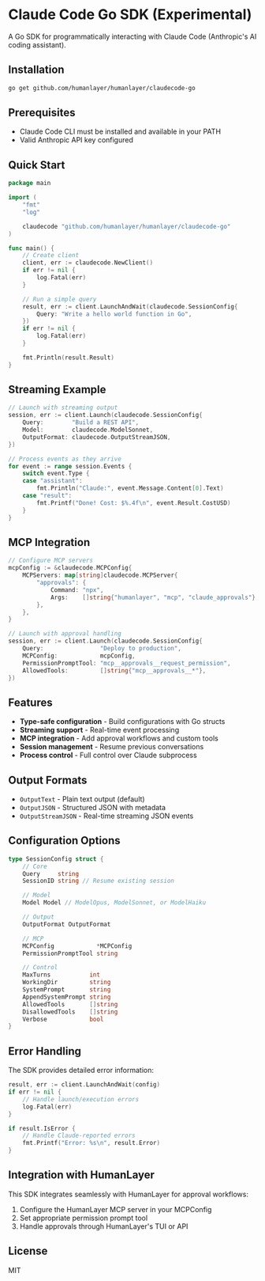 # Claude Code Go SDK (Experimental)

A Go SDK for programmatically interacting with Claude Code (Anthropic's AI coding assistant).

## Installation

```bash
go get github.com/humanlayer/humanlayer/claudecode-go
```

## Prerequisites

- Claude Code CLI must be installed and available in your PATH
- Valid Anthropic API key configured

## Quick Start

```go
package main

import (
    "fmt"
    "log"

    claudecode "github.com/humanlayer/humanlayer/claudecode-go"
)

func main() {
    // Create client
    client, err := claudecode.NewClient()
    if err != nil {
        log.Fatal(err)
    }

    // Run a simple query
    result, err := client.LaunchAndWait(claudecode.SessionConfig{
        Query: "Write a hello world function in Go",
    })
    if err != nil {
        log.Fatal(err)
    }

    fmt.Println(result.Result)
}
```

## Streaming Example

```go
// Launch with streaming output
session, err := client.Launch(claudecode.SessionConfig{
    Query:        "Build a REST API",
    Model:        claudecode.ModelSonnet,
    OutputFormat: claudecode.OutputStreamJSON,
})

// Process events as they arrive
for event := range session.Events {
    switch event.Type {
    case "assistant":
        fmt.Println("Claude:", event.Message.Content[0].Text)
    case "result":
        fmt.Printf("Done! Cost: $%.4f\n", event.Result.CostUSD)
    }
}
```

## MCP Integration

```go
// Configure MCP servers
mcpConfig := &claudecode.MCPConfig{
    MCPServers: map[string]claudecode.MCPServer{
        "approvals": {
            Command: "npx",
            Args:    []string{"humanlayer", "mcp", "claude_approvals"},
        },
    },
}

// Launch with approval handling
session, err := client.Launch(claudecode.SessionConfig{
    Query:                "Deploy to production",
    MCPConfig:            mcpConfig,
    PermissionPromptTool: "mcp__approvals__request_permission",
    AllowedTools:         []string{"mcp__approvals__*"},
})
```

## Features

- **Type-safe configuration** - Build configurations with Go structs
- **Streaming support** - Real-time event processing
- **MCP integration** - Add approval workflows and custom tools
- **Session management** - Resume previous conversations
- **Process control** - Full control over Claude subprocess

## Output Formats

- `OutputText` - Plain text output (default)
- `OutputJSON` - Structured JSON with metadata
- `OutputStreamJSON` - Real-time streaming JSON events

## Configuration Options

```go
type SessionConfig struct {
    // Core
    Query     string
    SessionID string // Resume existing session

    // Model
    Model Model // ModelOpus, ModelSonnet, or ModelHaiku

    // Output
    OutputFormat OutputFormat

    // MCP
    MCPConfig            *MCPConfig
    PermissionPromptTool string

    // Control
    MaxTurns           int
    WorkingDir         string
    SystemPrompt       string
    AppendSystemPrompt string
    AllowedTools       []string
    DisallowedTools    []string
    Verbose            bool
}
```

## Error Handling

The SDK provides detailed error information:

```go
result, err := client.LaunchAndWait(config)
if err != nil {
    // Handle launch/execution errors
    log.Fatal(err)
}

if result.IsError {
    // Handle Claude-reported errors
    fmt.Printf("Error: %s\n", result.Error)
}
```

## Integration with HumanLayer

This SDK integrates seamlessly with HumanLayer for approval workflows:

1. Configure the HumanLayer MCP server in your MCPConfig
2. Set appropriate permission prompt tool
3. Handle approvals through HumanLayer's TUI or API

## License

MIT
